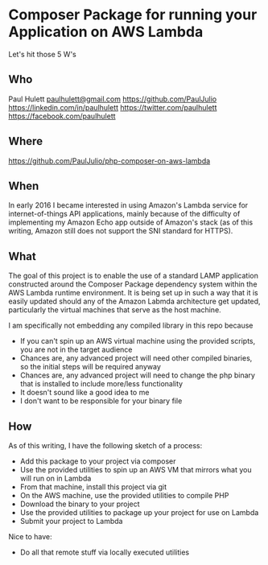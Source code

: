 # Composer Package for running your Application on AWS Lambda
Let's hit those 5 W's

## Who
Paul Hulett <paulhulett@gmail.com>
https://github.com/PaulJulio
https://linkedin.com/in/paulhulett
https://twitter.com/paulhulett
https://facebook.com/paulhulett

## Where
https://github.com/PaulJulio/php-composer-on-aws-lambda

## When
In early 2016 I became interested in using Amazon's Lambda service for internet-of-things API applications, mainly because of the difficulty
of implementing my Amazon Echo app outside of Amazon's stack (as of this writing, Amazon still does not support the SNI standard for HTTPS).

## What
The goal of this project is to enable the use of a standard LAMP application constructed around the Composer Package dependency system
within the AWS Lambda runtime environment. It is being set up in such a way that it is easily updated should any of the Amazon Labmda
architecture get updated, particularly the virtual machines that serve as the host machine.

I am specifically not embedding any compiled library in this repo because

- If you can't spin up an AWS virtual machine using the provided scripts, you are not in the target audience
- Chances are, any advanced project will need other compiled binaries, so the initial steps will be required anyway
- Chances are, any advanced project will need to change the php binary that is installed to include more/less functionality
- It doesn't sound like a good idea to me
- I don't want to be responsible for your binary file

## How
As of this writing, I have the following sketch of a process:

- Add this package to your project via composer
- Use the provided utilities to spin up an AWS VM that mirrors what you will run on in Lambda
- From that machine, install this project via git
- On the AWS machine, use the provided utilities to compile PHP
- Download the binary to your project
- Use the provided utilities to package up your project for use on Lambda
- Submit your project to Lambda

Nice to have:

- Do all that remote stuff via locally executed utilities